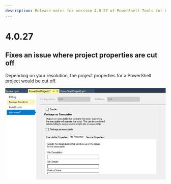 ```yaml
---
description: Release notes for version 4.0.27 of PowerShell Tools for Visual Studio
---
```


# 4.0.27

## Fixes an issue where project properties are cut off 

Depending on your resolution, the project properties for a PowerShell project would be cut off. 

![Project properties cut off](../.gitbook/assets/image%20%282%29.png)

